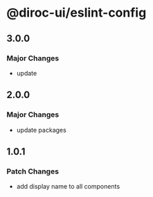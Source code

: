 # @diroc-ui/eslint-config

## 3.0.0

### Major Changes

- update

## 2.0.0

### Major Changes

- update packages

## 1.0.1

### Patch Changes

- add display name to all components
